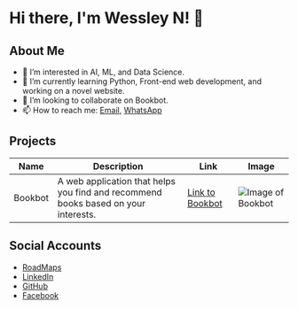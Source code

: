 # Hi there, I'm Wessley N! 👋

## About Me
- 👀 I’m interested in AI, ML, and Data Science.
- 🌱 I’m currently learning Python, Front-end web development, and working on a novel website.
- 💞️ I’m looking to collaborate on Bookbot.
- 📫 How to reach me: [Email](mailto:wessleynyakaz@gmail.com), [WhatsApp](https://wa.me/qr/FP6EIVBHXLW7B1)

## Projects

| Name | Description | Link | Image |
| --- | --- | --- | --- |
| Bookbot | A web application that helps you find and recommend books based on your interests. | [Link to Bookbot](#) | ![Image of Bookbot](#) |

## Social Accounts
- [RoadMaps](https://roadmap.sh/u/wessleyn)
- [LinkedIn](https://www.linkedin.com/in/wessley-nyakanyanga-08b804270)
- [GitHub](https://github.com/wessleynyakaz)
- [Facebook](https://www.facebook.com/[your-facebook-handle])

<!---
wessleynyakaz/wessleynyakaz is a ✨ special ✨ repository because its `README.md` (this file) appears on your GitHub profile.
You can click the Preview link to take a look at your changes.
--->
